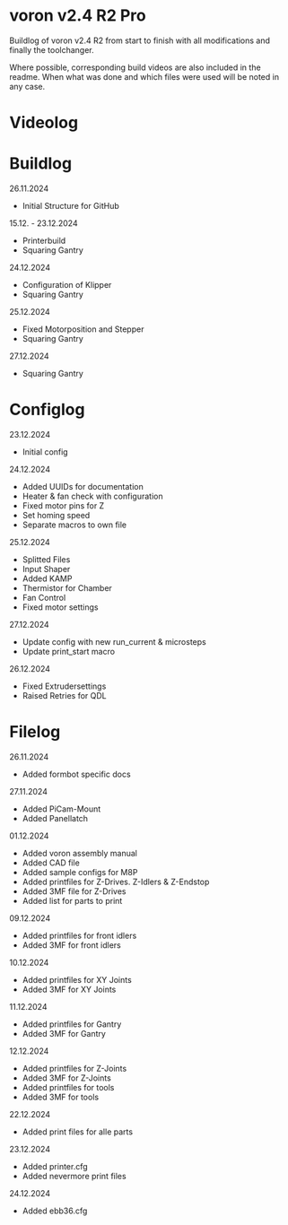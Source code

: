 # voron v2.4 R2 Pro
Buildlog of voron v2.4 R2 from start to finish with all modifications and finally the toolchanger.

Where possible, corresponding build videos are also included in the readme. When what was done and which files were used will be noted in any case.

# Videolog

# Buildlog
26.11.2024
- Initial Structure for GitHub

15.12. - 23.12.2024
- Printerbuild
- Squaring Gantry

24.12.2024
- Configuration of Klipper
- Squaring Gantry

25.12.2024
- Fixed Motorposition and Stepper
- Squaring Gantry

27.12.2024
- Squaring Gantry

# Configlog
23.12.2024
- Initial config

24.12.2024
- Added UUIDs for documentation
- Heater & fan check with configuration
- Fixed motor pins for Z
- Set homing speed
- Separate macros to own file

25.12.2024
- Splitted Files
- Input Shaper
- Added KAMP
- Thermistor for Chamber
- Fan Control
- Fixed motor settings

27.12.2024
- Update config with new run_current & microsteps
- Update print_start macro

26.12.2024
- Fixed Extrudersettings
- Raised Retries for QDL

# Filelog
26.11.2024
- Added formbot specific docs

27.11.2024
- Added PiCam-Mount
- Added Panellatch

01.12.2024
- Added voron assembly manual
- Added CAD file
- Added sample configs for M8P
- Added printfiles for Z-Drives. Z-Idlers & Z-Endstop
- Added 3MF file for Z-Drives
- Added list for parts to print

09.12.2024
- Added printfiles for front idlers
- Added 3MF for front idlers

10.12.2024
- Added printfiles for XY Joints
- Added 3MF for XY Joints

11.12.2024
- Added printfiles for Gantry
- Added 3MF for Gantry

12.12.2024
- Added printfiles for Z-Joints
- Added 3MF for Z-Joints
- Added printfiles for tools
- Added 3MF for tools

22.12.2024
- Added print files for alle parts

23.12.2024
- Added printer.cfg
- Added nevermore print files

24.12.2024
- Added ebb36.cfg